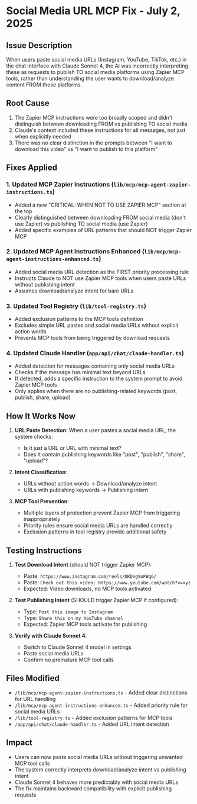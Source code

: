 # Social Media URL MCP Fix - July 2, 2025

## Issue Description
When users paste social media URLs (Instagram, YouTube, TikTok, etc.) in the chat interface with Claude Sonnet 4, the AI was incorrectly interpreting these as requests to publish TO social media platforms using Zapier MCP tools, rather than understanding the user wants to download/analyze content FROM those platforms.

## Root Cause
1. The Zapier MCP instructions were too broadly scoped and didn't distinguish between downloading FROM vs publishing TO social media
2. Claude's context included these instructions for all messages, not just when explicitly needed
3. There was no clear distinction in the prompts between "I want to download this video" vs "I want to publish to this platform"

## Fixes Applied

### 1. Updated MCP Zapier Instructions (`lib/mcp/mcp-agent-zapier-instructions.ts`)
- Added a new "CRITICAL: WHEN NOT TO USE ZAPIER MCP" section at the top
- Clearly distinguished between downloading FROM social media (don't use Zapier) vs publishing TO social media (use Zapier)
- Added specific examples of URL patterns that should NOT trigger Zapier MCP

### 2. Updated MCP Agent Instructions Enhanced (`lib/mcp/mcp-agent-instructions-enhanced.ts`)
- Added social media URL detection as the FIRST priority processing rule
- Instructs Claude to NOT use Zapier MCP tools when users paste URLs without publishing intent
- Assumes download/analyze intent for bare URLs

### 3. Updated Tool Registry (`lib/tool-registry.ts`)
- Added exclusion patterns to the MCP tools definition
- Excludes simple URL pastes and social media URLs without explicit action words
- Prevents MCP tools from being triggered by download requests

### 4. Updated Claude Handler (`app/api/chat/claude-handler.ts`)
- Added detection for messages containing only social media URLs
- Checks if the message has minimal text beyond URLs
- If detected, adds a specific instruction to the system prompt to avoid Zapier MCP tools
- Only applies when there are no publishing-related keywords (post, publish, share, upload)

## How It Works Now

1. **URL Paste Detection**: When a user pastes a social media URL, the system checks:
   - Is it just a URL or URL with minimal text?
   - Does it contain publishing keywords like "post", "publish", "share", "upload"?

2. **Intent Classification**:
   - URLs without action words → Download/analyze intent
   - URLs with publishing keywords → Publishing intent

3. **MCP Tool Prevention**:
   - Multiple layers of protection prevent Zapier MCP from triggering inappropriately
   - Priority rules ensure social media URLs are handled correctly
   - Exclusion patterns in tool registry provide additional safety

## Testing Instructions

1. **Test Download Intent** (should NOT trigger Zapier MCP):
   - Paste: `https://www.instagram.com/reels/DKDng9oPWqG/`
   - Paste: `Check out this video: https://www.youtube.com/watch?v=xyz`
   - Expected: Video downloads, no MCP tools activated

2. **Test Publishing Intent** (SHOULD trigger Zapier MCP if configured):
   - Type: `Post this image to Instagram`
   - Type: `Share this on my YouTube channel`
   - Expected: Zapier MCP tools activate for publishing

3. **Verify with Claude Sonnet 4**:
   - Switch to Claude Sonnet 4 model in settings
   - Paste social media URLs
   - Confirm no premature MCP tool calls

## Files Modified
- `/lib/mcp/mcp-agent-zapier-instructions.ts` - Added clear distinctions for URL handling
- `/lib/mcp/mcp-agent-instructions-enhanced.ts` - Added priority rule for social media URLs
- `/lib/tool-registry.ts` - Added exclusion patterns for MCP tools
- `/app/api/chat/claude-handler.ts` - Added URL intent detection

## Impact
- Users can now paste social media URLs without triggering unwanted MCP tool calls
- The system correctly interprets download/analyze intent vs publishing intent
- Claude Sonnet 4 behaves more predictably with social media URLs
- The fix maintains backward compatibility with explicit publishing requests